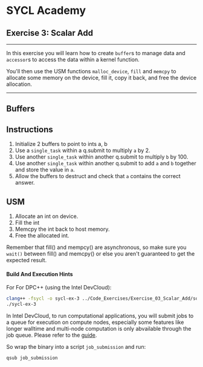 # SYCL Academy

## Exercise 3: Scalar Add

---

In this exercise you will learn how to create `buffer`s to manage data and
`accessor`s to access the data within a kernel function. 

You'll then use the USM functions `malloc_device`, `fill` and `memcpy` to 
allocate some memory on the device, fill it, copy it back, and free the 
device allocation.

---

## Buffers 

## Instructions

1. Initialize 2 buffers to point to ints a, b
2. Use a `single_task` within a q.submit to multiply `a` by 2.
3. Use another `single_task` within another q.submit to multiply `b` by 100.
4. Use another `single_task` within another q.submit to add `a` and `b` 
together and store the value in `a`.
5. Allow the buffers to destruct and check that `a` contains the correct answer.


## USM

1. Allocate an int on device.
2. Fill the int
3. Memcpy the int back to host memory.
4. Free the allocated int.

Remember that fill() and mempcy() are asynchronous, so make
sure you `wait()` between fill() and memcpy() or else you
aren't guaranteed to get the expected result.


#### Build And Execution Hints

For For DPC++ (using the Intel DevCloud):
```sh
clang++ -fsycl -o sycl-ex-3 ../Code_Exercises/Exercise_03_Scalar_Add/source.cpp
./sycl-ex-3
```
In Intel DevCloud, to run computational applications, you will submit jobs to a queue for execution on compute nodes,
especially some features like longer walltime and multi-node computation is only abvailable through the job queue.
Please refer to the [guide][devcloud-job-submission].

So wrap the binary into a script `job_submission` and run:
```sh
qsub job_submission
```



[devcloud-job-submission]: https://devcloud.intel.com/oneapi/documentation/job-submission/
